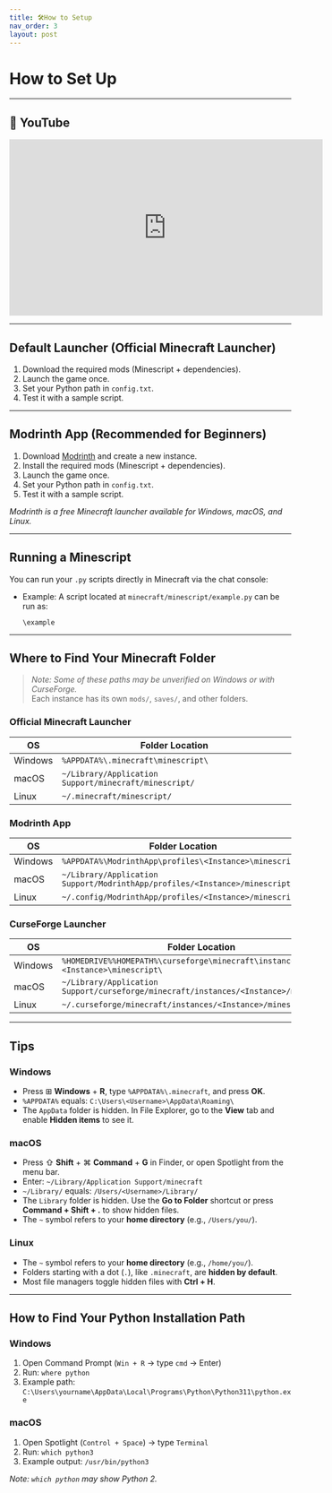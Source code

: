 ```yaml
---
title: 🛠️How to Setup
nav_order: 3
layout: post
---
```


# How to Set Up

---

## 🎥 YouTube

<iframe width="560" height="315" src="https://www.youtube.com/embed/wyhWqooBmI4?si=m2yVhNG1JwGJFYoh" title="YouTube video player" frameborder="0" allow="accelerometer; autoplay; clipboard-write; encrypted-media; gyroscope; picture-in-picture; web-share" referrerpolicy="strict-origin-when-cross-origin" allowfullscreen></iframe>

---

## Default Launcher (Official Minecraft Launcher)

1. Download the required mods (Minescript + dependencies).
2. Launch the game once.  
3. Set your Python path in `config.txt`.
4. Test it with a sample script.

<!--
<iframe width="560" height="315" src="https://www.youtube.com/embed/1Monkt8_mgk?si=NVGXIf-0AVcAGEAu&amp;start=31" title="YouTube video player" frameborder="0" allow="accelerometer; autoplay; clipboard-write; encrypted-media; gyroscope; picture-in-picture; web-share" referrerpolicy="strict-origin-when-cross-origin" allowfullscreen></iframe>
-->

---

## Modrinth App (Recommended for Beginners)

1. Download [Modrinth](https://modrinth.com/) and create a new instance.  
2. Install the required mods (Minescript + dependencies).  
3. Launch the game once.  
4. Set your Python path in `config.txt`.  
5. Test it with a sample script.  

*Modrinth is a free Minecraft launcher available for Windows, macOS, and Linux.*

<!--
<iframe width="560" height="315" src="https://www.youtube.com/embed/2TMlJIipzpI?si=7Vs1NCPJTUDaqmOh" title="YouTube video player" frameborder="0" allow="accelerometer; autoplay; clipboard-write; encrypted-media; gyroscope; picture-in-picture; web-share" referrerpolicy="strict-origin-when-cross-origin" allowfullscreen></iframe>
-->

---

## Running a Minescript

You can run your `.py` scripts directly in Minecraft via the chat console:

* Example: A script located at
  `minecraft/minescript/example.py`
  can be run as:

  ```
  \example
  ```

---

## Where to Find Your Minecraft Folder

> *Note: Some of these paths may be unverified on Windows or with CurseForge.*  
> Each instance has its own `mods/`, `saves/`, and other folders.

### Official Minecraft Launcher

| OS      | Folder Location                                      |
| ------- | ---------------------------------------------------- |
| Windows | `%APPDATA%\.minecraft\minescript\`                               |
| macOS   | `~/Library/Application Support/minecraft/minescript/` |
| Linux   | `~/.minecraft/minescript/`                                       |

### Modrinth App

| OS      | Folder Location                                                             |
| ------- | --------------------------------------------------------------------------- |
| Windows | `%APPDATA%\ModrinthApp\profiles\<Instance>\minescript\`     |
| macOS   | `~/Library/Application Support/ModrinthApp/profiles/<Instance>/minescript/` |
| Linux   | `~/.config/ModrinthApp/profiles/<Instance>/minescript/` |

### CurseForge Launcher

| OS      | Folder Location                                       |
| ------- | ----------------------------------------------------- |
| Windows | `%HOMEDRIVE%%HOMEPATH%\curseforge\minecraft\instances\<Instance>\minescript\` |
| macOS   | `~/Library/Application Support/curseforge/minecraft/instances/<Instance>/minescript/` |
| Linux   | `~/.curseforge/minecraft/instances/<Instance>/minescript/` |

---

## Tips

### Windows

* Press ⊞ **Windows** + **R**, type `%APPDATA%\.minecraft`, and press **OK**.
* `%APPDATA%` equals:
  `C:\Users\<Username>\AppData\Roaming\`
* The `AppData` folder is hidden.
  In File Explorer, go to the **View** tab and enable **Hidden items** to see it.

### macOS

* Press ⇧ **Shift** + ⌘ **Command** + **G** in Finder, or open Spotlight from the menu bar.
* Enter:
  `~/Library/Application Support/minecraft`
* `~/Library/` equals:
  `/Users/<Username>/Library/`
* The `Library` folder is hidden.
  Use the **Go to Folder** shortcut or press **Command + Shift + .** to show hidden files.
* The `~` symbol refers to your **home directory** (e.g., `/Users/you/`).

### Linux

* The `~` symbol refers to your **home directory** (e.g., `/home/you/`).
* Folders starting with a dot (`.`), like `.minecraft`, are **hidden by default**.
* Most file managers toggle hidden files with **Ctrl + H**.

---

## How to Find Your Python Installation Path

### Windows

1. Open Command Prompt (`Win + R` → type `cmd` → Enter)
2. Run: `where python`
3. Example path: `C:\Users\yourname\AppData\Local\Programs\Python\Python311\python.exe`

### macOS

1. Open Spotlight (`Control + Space`) → type `Terminal`
2. Run: `which python3`
3. Example output: `/usr/bin/python3`

*Note: `which python` may show Python 2.*
